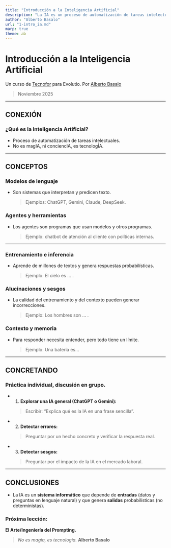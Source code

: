 ```yaml
---
title: "Introducción a la Inteligencia Artificial"
description: "La IA es un proceso de automatización de tareas intelectuales."
author: "Alberto Basalo"
url: "1-intro_ia.md"
marp: true
theme: ab 
---
```



# Introducción a la Inteligencia Artificial

Un curso de [Tecnofor](https://www.tecnofor.es/) para Evolutio.
Por [Alberto Basalo](https://albertobasalo.dev)
> Noviembre 2025
---

## CONEXIÓN

### ¿Qué es la Inteligencia Artificial?
- Proceso de automatización de tareas intelectuales.
- No es magIA, ni conciencIA, es tecnologÍA.

---

## CONCEPTOS

### Modelos de lenguaje
- Son sistemas que interpretan y predicen texto.
  > Ejemplos: ChatGPT, Gemini, Claude, DeepSeek.

### Agentes y herramientas
- Los agentes son programas que usan modelos y otros programas.
  > Ejemplo: chatbot de atención al cliente con políticas internas.

---

### Entrenamiento e inferencia
- Aprende de millones de textos y genera respuestas probabilísticas.
  > Ejemplo: El cielo es ... .

### Alucinaciones y sesgos
- La calidad del entrenamiento y del contexto pueden generar incorrecciones.
  > Ejemplo: Los hombres son ... .

### Contexto y memoria
- Para responder necesita entender, pero todo tiene un límite.
  > Ejemplo: Una batería es...

---

## CONCRETANDO

### Práctica individual, discusión en grupo.
- 1. **Explorar una IA general (ChatGPT o Gemini):**
   > Escribir: “Explica qué es la IA en una frase sencilla”.

- 2. **Detectar errores:**
   > Preguntar por un hecho concreto y verificar la respuesta real.

- 3. **Detectar sesgos:**
   > Preguntar por el impacto de la IA en el mercado laboral.

---

## CONCLUSIONES

- La IA es un **sistema informático** que depende de **entradas** (datos y preguntas en lenguaje natural) y que genera **salidas** probabilísticas (no deterministas).

 ### Próxima lección: 
 **El Arte/Ingeniería del Prompting.**

> _No es magia, es tecnología._ 
> **Alberto Basalo**